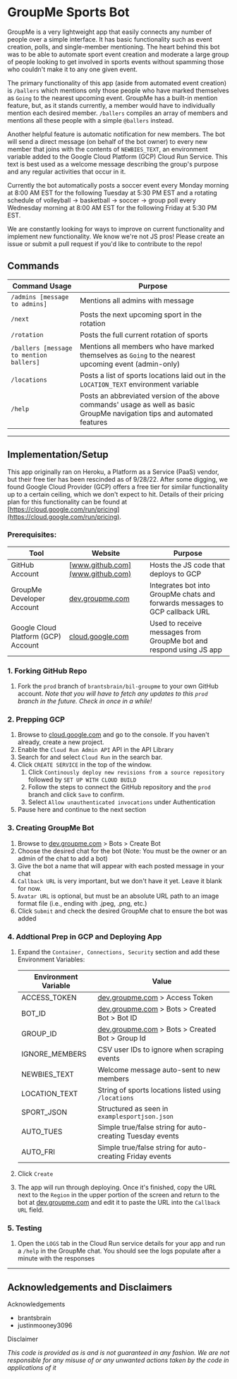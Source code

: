 # GroupMe Sports Bot

GroupMe is a very lightweight app that easily connects any number of people over a simple interface. It has basic functionality such as event creation, polls, and single-member mentioning. The heart behind this bot was to be able to automate sport event creation and moderate a large group of people looking to get involved in sports events without spamming those who couldn't make it to any one given event.

The primary functionality of this app (aside from automated event creation) is `/ballers` which mentions only those people who have marked themselves as `Going` to the nearest upcoming event. GroupMe has a built-in mention feature, but, as it stands currently, a member would have to individually mention each desired member. `/ballers` compiles an array of members and mentions all these people with a simple `@ballers` instead.

Another helpful feature is automatic notification for new members. The bot will send a direct message (on behalf of the bot owner) to every new member that joins with the contents of `NEWBIES_TEXT`, an environment variable added to the Google Cloud Platform (GCP) Cloud Run Service. This text is best used as a welcome message describing the group's purpose and any regular activities that occur in it.

Currently the bot automatically posts a soccer event every Monday morning at 8:00 AM EST for the following Tuesday at 5:30 PM EST and a rotating schedule of volleyball -> basketball -> soccer -> group poll every Wednesday morning at 8:00 AM EST for the following Friday at 5:30 PM EST.

We are constantly looking for ways to improve on current functionality and implement new functionality. We know we're not JS pros! Please create an issue or submit a pull request if you'd like to contribute to the repo!

## Commands

| Command Usage                             | Purpose |
| ----------------------------------------- | ------- |
| `/admins [message to admins]`             | Mentions all admins with message |
| `/next`                                   | Posts the next upcoming sport in the rotation |
| `/rotation`                               | Posts the full current rotation of sports |
| `/ballers [message to mention ballers]`   | Mentions all members who have marked themselves as `Going` to the nearest upcoming event (admin-only) |
| `/locations`                              | Posts a list of sports locations laid out in the `LOCATION_TEXT` environment variable |
| `/help`                                   | Posts an abbreviated version of the above commands' usage as well as basic GroupMe navigation tips and automated features

---

## Implementation/Setup

This app originally ran on Heroku, a Platform as a Service (PaaS) vendor, but their free tier has been rescinded as of 9/28/22. After some digging, we found Google Cloud Provider (GCP) offers a free tier for similar functionality up to a certain ceiling, which we don't expect to hit. Details of their pricing plan for this functionality can be found at [https://cloud.google.com/run/pricing](https://cloud.google.com/run/pricing).

### Prerequisites:

| Tool                                  | Website                               | Purpose |
| ------------------------------------- | ------------------------------------- | ------- |
| GitHub Account                        | [www.github.com](www.github.com)      | Hosts the JS code that deploys to GCP |
| GroupMe Developer Account             | [dev.groupme.com](dev.groupme.com)    | Integrates bot into GroupMe chats and forwards messages to GCP callback URL |
| Google Cloud Platform (GCP) Account   | [cloud.google.com](cloud.google.com)  | Used to receive messages from GroupMe bot and respond using JS app |

### 1. Forking GitHub Repo

1. Fork the `prod` branch of `brantsbrain/bil-groupme` to your own GitHub account. *Note that you will have to fetch any updates to this `prod` branch in the future. Check in once in a while!*

### 2. Prepping GCP

1. Browse to [cloud.google.com](cloud.google.com) and go to the console. If you haven't already, create a new project.
2. Enable the `Cloud Run Admin API` API in the API Library
3. Search for and select `Cloud Run` in the search bar.
4. Click `CREATE SERVICE` in the top of the window.
    1. Click `Continously deploy new revisions from a source repository` followed by `SET UP WITH CLOUD BUILD`
    2. Follow the steps to connect the GitHub repository and the `prod` branch and click `Save` to confirm.
    3. Select `Allow unauthenticated invocations` under Authentication
5. Pause here and continue to the next section
    
### 3. Creating GroupMe Bot

1. Browse to [dev.groupme.com](dev.groupme.com) > Bots > Create Bot
2. Choose the desired chat for the bot (Note: You must be the owner or an admin of the chat to add a bot)
3. Give the bot a name that will appear with each posted message in your chat
4. `Callback URL` is very important, but we don't have it yet. Leave it blank for now.
5. `Avatar URL` is optional, but must be an absolute URL path to an image format file (i.e., ending with .jpeg, .png, etc.)
6. Click `Submit` and check the desired GroupMe chat to ensure the bot was added

### 4. Addtional Prep in GCP and Deploying App

1. Expand the `Container, Connections, Security` section and add these Environment Variables:

    | Environment Variable      | Value    |
    | ---------------------     | -------- |
    | ACCESS_TOKEN              | [dev.groupme.com](dev.groupme.com) > Access Token |
    | BOT_ID                    | [dev.groupme.com](dev.groupme.com) > Bots > Created Bot > Bot ID |
    | GROUP_ID                  | [dev.groupme.com](dev.groupme.com) > Bots > Created Bot > Group Id |
    | IGNORE_MEMBERS            | CSV user IDs to ignore when scraping events |
    | NEWBIES_TEXT              | Welcome message auto-sent to new members |
    | LOCATION_TEXT             | String of sports locations listed using `/locations` |
    | SPORT_JSON                | Structured as seen in `examplesportjson.json` |
    | AUTO_TUES                 | Simple true/false string for auto-creating Tuesday events |
    | AUTO_FRI                  | Simple true/false string for auto-creating Friday events |
    

5. Click `Create`
6. The app will run through deploying. Once it's finished, copy the URL next to the `Region` in the upper portion of the screen and return to the bot at [dev.groupme.com](dev.groupme.com) and edit it to paste the URL into the `Callback URL` field.

### 5. Testing

1. Open the `LOGS` tab in the Cloud Run service details for your app and run a `/help` in the GroupMe chat. You should see the logs populate after a minute with the responses

---

## Acknowledgements and Disclaimers

Acknowledgements
- brantsbrain
- justinmooney3096

Disclaimer

*This code is provided as is and is not guaranteed in any fashion. We are not responsible for any misuse of or any unwanted actions taken by the code in applications of it*